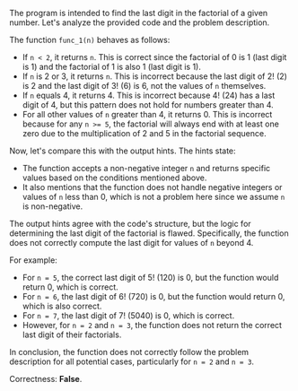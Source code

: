 The program is intended to find the last digit in the factorial of a given number. Let's analyze the provided code and the problem description.

The function `func_1(n)` behaves as follows:
- If `n < 2`, it returns `n`. This is correct since the factorial of 0 is 1 (last digit is 1) and the factorial of 1 is also 1 (last digit is 1).
- If `n` is 2 or 3, it returns `n`. This is incorrect because the last digit of 2! (2) is 2 and the last digit of 3! (6) is 6, not the values of `n` themselves.
- If `n` equals 4, it returns 4. This is incorrect because 4! (24) has a last digit of 4, but this pattern does not hold for numbers greater than 4.
- For all other values of `n` greater than 4, it returns 0. This is incorrect because for any `n >= 5`, the factorial will always end with at least one zero due to the multiplication of 2 and 5 in the factorial sequence.

Now, let's compare this with the output hints. The hints state:
- The function accepts a non-negative integer `n` and returns specific values based on the conditions mentioned above.
- It also mentions that the function does not handle negative integers or values of `n` less than 0, which is not a problem here since we assume `n` is non-negative.

The output hints agree with the code's structure, but the logic for determining the last digit of the factorial is flawed. Specifically, the function does not correctly compute the last digit for values of `n` beyond 4.

For example:
- For `n = 5`, the correct last digit of 5! (120) is 0, but the function would return 0, which is correct.
- For `n = 6`, the last digit of 6! (720) is 0, but the function would return 0, which is also correct.
- For `n = 7`, the last digit of 7! (5040) is 0, which is correct.
- However, for `n = 2` and `n = 3`, the function does not return the correct last digit of their factorials.

In conclusion, the function does not correctly follow the problem description for all potential cases, particularly for `n = 2` and `n = 3`.

Correctness: **False**.